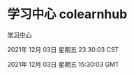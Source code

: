 # 学习中心 colearnhub
[学习中心](http://59.174.25.102:56308/colearnhub/)

2021年 12月 03日 星期五 23:30:03 CST

2021年 12月 03日 星期五 15:30:03 GMT
